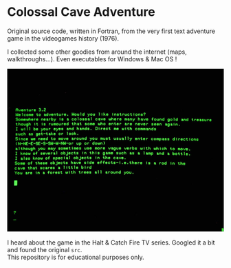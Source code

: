 # Colossal Cave Adventure

Original source code, written in Fortran, from the very first text adventure game in the videogames history (1976).

I collected some other goodies from around the internet (maps, walkthroughs...). Even executables for Windows & Mac OS !

![](https://raw.githubusercontent.com/Neko250/adventure/master/img/adventure.jpg)

I heard about the game in the Halt & Catch Fire TV series. Googled it a bit and found the original `src`.  
This repository is for educational purposes only.
